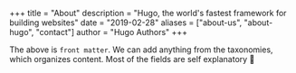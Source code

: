 +++
title = "About"
description = "Hugo, the world's fastest framework for building websites"
date = "2019-02-28"
aliases = ["about-us", "about-hugo", "contact"]
author = "Hugo Authors"
+++

The above is `front matter`. We can add anything from the taxonomies, which organizes content. Most of the fields are self explanatory 🙂


